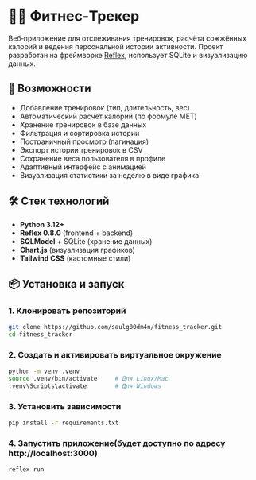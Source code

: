 # 🏋️‍♂️ Фитнес‑Трекер

Веб‑приложение для отслеживания тренировок, расчёта сожжённых калорий и ведения персональной истории активности. Проект разработан на фреймворке [Reflex](https://reflex.dev), использует SQLite и визуализацию данных.


## 🚀 Возможности


- Добавление тренировок (тип, длительность, вес)
- Автоматический расчёт калорий (по формуле MET)
- Хранение тренировок в базе данных
- Фильтрация и сортировка истории
- Постраничный просмотр (пагинация)
- Экспорт истории тренировок в CSV
- Сохранение веса пользователя в профиле
- Адаптивный интерфейс с анимацией
- Визуализация статистики за неделю в виде графика


## 🛠️ Стек технологий

- **Python 3.12+**
- **Reflex 0.8.0** (frontend + backend)
- **SQLModel** + SQLite (хранение данных)
- **Chart.js** (визуализация графиков)
- **Tailwind CSS** (кастомные стили)


## 📦 Установка и запуск

### 1. Клонировать репозиторий

```bash
git clone https://github.com/saulg00dm4n/fitness_tracker.git
cd fitness_tracker
```

### 2. Создать и активировать виртуальное окружение
```bash
python -m venv .venv
source .venv/bin/activate     # Для Linux/Mac
.venv\Scripts\activate        # Для Windows
```

### 3. Установить зависимости
```bash
pip install -r requirements.txt
```

### 4. Запустить приложение(будет доступно по адресу http://localhost:3000)
```bash
reflex run
```
